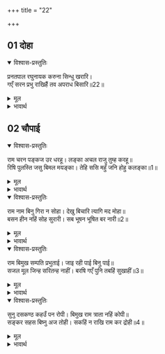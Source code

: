 +++
title = "22"

+++

## 01 दोहा

<div class="audioEmbed"  caption="AIR-वाचनम्" src="https://archive.org/download/rAmcharitmAnas-AIR/EPI-287.mp3"></div>

<details open><summary>विश्वास-प्रस्तुतिः</summary>

प्रनतपाल रघुनायक करुना सिन्धु खरारि।  
गएँ सरन प्रभु राखिहैं तव अपराध बिसारि॥22॥  
</details>

<details><summary>मूल</summary>

प्रनतपाल रघुनायक करुना सिन्धु खरारि।  
गएँ सरन प्रभु राखिहैं तव अपराध बिसारि॥22॥  
</details>

<details><summary>भावार्थ</summary>

खर के शत्रु श्री रघुनाथजी शरणागतों के रक्षक और दया के समुद्र हैं। शरण जाने पर प्रभु तुम्हारा अपराध भुलाकर तुम्हें अपनी शरण में रख लेङ्गे॥22॥  
</details>





## 02 चौपाई
<details open><summary>विश्वास-प्रस्तुतिः</summary>

राम चरन पङ्कज उर धरहू। लङ्का अचल राजु तुम्ह करहू॥  
रिषि पुलस्ति जसु बिमल मयङ्का। तेहि ससि महुँ जनि होहु कलङ्का॥1॥  
</details>

<details><summary>मूल</summary>

राम चरन पङ्कज उर धरहू। लङ्का अचल राजु तुम्ह करहू॥  
रिषि पुलस्ति जसु बिमल मयङ्का। तेहि ससि महुँ जनि होहु कलङ्का॥1॥  
</details>

<details><summary>भावार्थ</summary>

तुम श्री रामजी के चरण कमलों को हृदय में धारण करो और लङ्का का अचल राज्य करो। ऋषि पुलस्त्यजी का यश निर्मल चन्द्रमा के समान है। उस चन्द्रमा में तुम कलङ्क न बनो॥1॥  
</details>

<details open><summary>विश्वास-प्रस्तुतिः</summary>

राम नाम बिनु गिरा न सोहा। देखु बिचारि त्यागि मद मोहा॥  
बसन हीन नहिं सोह सुरारी। सब भूषन भूषित बर नारी॥2॥  
</details>

<details><summary>मूल</summary>

राम नाम बिनु गिरा न सोहा। देखु बिचारि त्यागि मद मोहा॥  
बसन हीन नहिं सोह सुरारी। सब भूषन भूषित बर नारी॥2॥  
</details>

<details><summary>भावार्थ</summary>

राम नाम के बिना वाणी शोभा नहीं पाती, मद-मोह को छोड, विचारकर देखो। हे देवताओं के शत्रु! सब गहनों से सजी हुई सुन्दरी स्त्री भी कपडों के बिना (नङ्गी) शोभा नहीं पाती॥2॥  
</details>

<details open><summary>विश्वास-प्रस्तुतिः</summary>

राम बिमुख सम्पति प्रभुताई। जाइ रही पाई बिनु पाई॥  
सजल मूल जिन्ह सरितन्ह नाहीं। बरषि गएँ पुनि तबहिं सुखाहीं॥3॥  
</details>

<details><summary>मूल</summary>

राम बिमुख सम्पति प्रभुताई। जाइ रही पाई बिनु पाई॥  
सजल मूल जिन्ह सरितन्ह नाहीं। बरषि गएँ पुनि तबहिं सुखाहीं॥3॥  
</details>

<details><summary>भावार्थ</summary>

रामविमुख पुरुष की सम्पत्ति और प्रभुता रही हुई भी चली जाती है और उसका पाना न पाने के समान है। जिन नदियों के मूल में कोई जलस्रोत नहीं है। (अर्थात्‌ जिन्हें केवल बरसात ही आसरा है) वे वर्षा बीत जाने पर फिर तुरन्त ही सूख जाती हैं॥3॥  
</details>

<details open><summary>विश्वास-प्रस्तुतिः</summary>

सुनु दसकण्ठ कहउँ पन रोपी। बिमुख राम त्राता नहिं कोपी॥  
सङ्कर सहस बिष्नु अज तोही। सकहिं न राखि राम कर द्रोही॥4॥  
</details>

<details><summary>मूल</summary>

सुनु दसकण्ठ कहउँ पन रोपी। बिमुख राम त्राता नहिं कोपी॥  
सङ्कर सहस बिष्नु अज तोही। सकहिं न राखि राम कर द्रोही॥4॥  
</details>

<details><summary>भावार्थ</summary>

हे रावण! सुनो, मैं प्रतिज्ञा करके कहता हूँ कि रामविमुख की रक्षा करने वाला कोई भी नहीं है। हजारों शङ्कर, विष्णु और ब्रह्मा भी श्री रामजी के साथ द्रोह करने वाले तुमको नहीं बचा सकते॥4॥  
</details>



